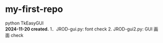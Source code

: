 # my-first-repo
python TkEasyGUI  
**2024-11-20 created.**
1．JROD-gui.py: font check
2. JROD-gui2.py: GUI 画面 check
